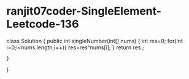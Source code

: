 # ranjit07coder-SingleElement-Leetcode-136


class Solution {
    public int singleNumber(int[] nums) {
        int res=0;
        for(int i=0;i<nums.length;i++){
            res=res^nums[i];
        }
        return res ;
        
    }
}

